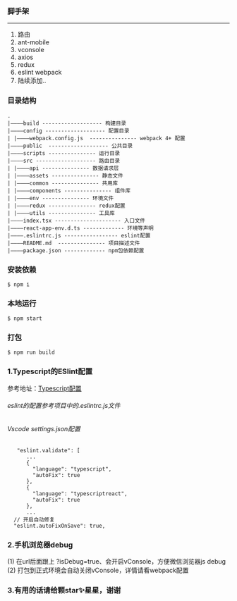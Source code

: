 ### 脚手架
---
1. 路由
2. ant-mobile
3. vconsole
4. axios
5. redux
6. eslint webpack
6. 陆续添加..



### 目录结构
```
.
|————build ------------------- 构建目录
|————config ------------------- 配置目录
| |————webpack.config.js  --------------- webpack 4+ 配置
|————public  ------------------- 公共目录
|————scripts --------------- 运行目录
|————src ------------------- 路由目录
| |————api --------------- 数据请求层
| |————assets --------------- 静态文件
| |————common --------------- 共用库
| |————components --------------- 组件库
| |————env --------------- 环境文件
| |————redux --------------- redux配置
| |————utils --------------- 工具库
|————index.tsx --------------------- 入口文件
|————react-app-env.d.ts ------------- 环境等声明
|————.eslintrc.js ----------------- eslint配置
|————README.md  --------------- 项目描述文件
|————package.json ------------- npm包依赖配置
```


### 安装依赖
`$ npm i`
### 本地运行
`$ npm start`
### 打包
`$ npm run build`

### 1.Typescript的ESlint配置
参考地址：[Typescript配置](https://ts.xcatliu.com/engineering/lint)
###### eslint的配置参考项目中的.eslintrc.js文件
###### Vscode settings.json配置
```
   "eslint.validate": [
      ...
      {
        "language": "typescript",
        "autoFix": true
      },
      {
        "language": "typescriptreact",
        "autoFix": true
      },
      ...
  // 开启自动修复
  "eslint.autoFixOnSave": true,
```

### 2.手机浏览器debug
 (1) 在url后面跟上 ?isDebug=true、会开启vConsole，方便微信浏览器js debug
 (2) 打包到正式环境会自动关闭vConsole，详情请看webpack配置

### 3.有用的话请给颗star✨星星，谢谢
